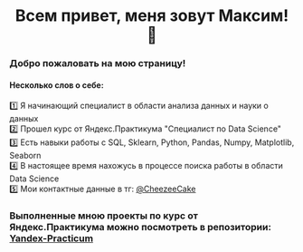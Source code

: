 <div align="center"> <h1> Всем привет, меня зовут Максим! 👋</div>

### Добро пожаловать на мою страницу!

#### Несколько слов о себе:<br>
1️⃣ Я начинающий специалист в области анализа данных и науки о данных <br>
2️⃣ Прошел курс от Яндекс.Практикума "Специалист по Data Science" <br>
3️⃣ Есть навыки работы с SQL, Sklearn, Python, Pandas, Numpy, Matplotlib, Seaborn <br>
4️⃣ В настоящее время нахожусь в процессе поиска работы в области Data Science <br>
5️⃣ Мои контактные данные в тг: <a href="t.me/CheezeeCake">@CheezeeCake</a><br>

### Выполненные мною проекты по курс от Яндекс.Практикума можно посмотреть в репозитории: <a href='https://github.com/CheezeeCake/Yandex-Practicum'> Yandex-Practicum</a>